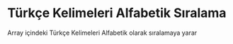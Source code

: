 # Türkçe Kelimeleri Alfabetik Sıralama
Array içindeki Türkçe Kelimeleri Alfabetik olarak sıralamaya yarar
